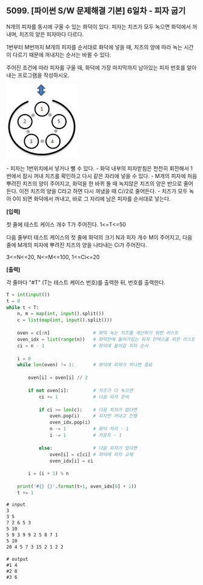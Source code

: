 ## 5099. [파이썬 S/W 문제해결 기본] 6일차 - 피자 굽기

N개의 피자를 동시에 구울 수 있는 화덕이 있다. 피자는 치즈가 모두 녹으면 화덕에서 꺼내며, 치즈의 양은 피자마다 다르다.

1번부터 M번까지 M개의 피자를 순서대로 화덕에 넣을 때, 치즈의 양에 따라 녹는 시간이 다르기 때문에 꺼내지는 순서는 바뀔 수 있다.

주어진 조건에 따라 피자를 구울 때, 화덕에 가장 마지막까지 남아있는 피자 번호를 알아내는 프로그램을 작성하시오.


![img](D3.assets\피자.jpg)


\- 피자는 1번위치에서 넣거나 뺄 수 있다.
\- 화덕 내부의 피자받침은 천천히 회전해서 1번에서 잠시 꺼내 치즈를 확인하고 다시 같은 자리에 넣을 수 있다.
\- M개의 피자에 처음 뿌려진 치즈의 양이 주어지고, 화덕을 한 바퀴 돌 때 녹지않은 치즈의 양은 반으로 줄어든다. 이전 치즈의 양을 C라고 하면 다시 꺼냈을 때 C//2로 줄어든다.
\- 치즈가 모두 녹아 0이 되면 화덕에서 꺼내고, 바로 그 자리에 남은 피자를 순서대로 넣는다.



**[입력]**

첫 줄에 테스트 케이스 개수 T가 주어진다. 1<=T<=50

다음 줄부터 테스트 케이스의 첫 줄에 화덕의 크기 N과 피자 개수 M이 주어지고, 다음 줄에 M개의 피자에 뿌려진 치즈의 양을 나타내는 Ci가 주어진다.

3<=N<=20, N<=M<=100, 1<=Ci<=20

**[출력]**

각 줄마다 "#T" (T는 테스트 케이스 번호)를 출력한 뒤, 번호를 출력한다.

```python
T = int(input())
t = 0
while t < T:
    n, m = map(int, input().split())
    c = list(map(int, input().split()))

    oven = c[:n]                # 화덕 녹는 치즈를 계산하기 위한 리스트
    oven_idx = list(range(n))   # 화덕안에 들어가있는 피자 인덱스를 위한 리스트
    ci = n - 1                  # 화덕에 들어갈 피자 순서

    i = 0
    while len(oven) != 1:       # 화덕에 피자가 하나면 종료

        oven[i] = oven[i] // 2

        if not oven[i]:         # 치즈가 다 녹으면
            ci += 1             # 다음 피자 준비

            if ci >= len(c):    # 다음 피자가 없다면
                oven.pop(i)     # 피자만 꺼내고 진행
                oven_idx.pop(i)
                n -= 1          # 화덕 자리 - 1
                i -= 1          # 카운트 - 1

            else:               # 다음 피자가 있다면
                oven[i] = c[ci] # 화덕에 피자 교체
                oven_idx[i] = ci

        i = (i + 1) % n

    print('#{} {}'.format(t+1, oven_idx[0] + 1))
    t += 1
```

```
# input
3
3 5
7 2 6 5 3
5 10
5 9 3 9 9 2 5 8 7 1
5 10
20 4 5 7 3 15 2 1 2 2

# output
#1 4
#2 8
#3 6
```


